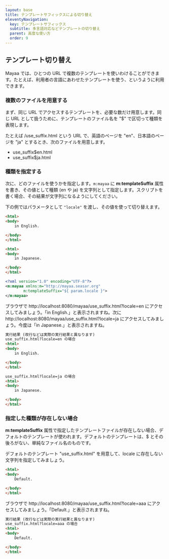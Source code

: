 ```yaml
---
layout: base
title: テンプレートサフィックスによる切り替え
eleventyNavigation:
  key: テンプレートサフィックス
  subtitle: 多言語対応などテンプレートの切り替え
  parent: 高度な使い方
  order: 9
---
```


## テンプレート切り替え

Mayaa では、ひとつの URL で複数のテンプレートを使いわけることができます。たとえば、利用者の言語にあわせたテンプレートを使う、というように利用できます。

### 複数のファイルを用意する

まず、同じ URL でアクセスするテンプレートを、必要な数だけ用意します。同じ URL として扱うために、テンプレートのファイル名を "$" で区切って種類を表現します。

たとえば /use_suffix.html という URL で、英語のページを "en"、日本語のページを "ja" とするとき、次のファイルを用意します。

* use_suffix$en.html
* use_suffix$ja.html

### 種類を指定する

次に、どのファイルを使うかを指定します。`m:mayaa` に  **m:templateSuffix**  属性を書き、その値として種類 (en や ja) を文字列として指定します。スクリプトを書く場合、その結果が文字列になるようにしてください。

下の例ではパラメータとして `"locale"` を渡し、その値を使って切り替えます。

```html {data-filename=use_suffix$en.html}
<html>
<body>
    in English.

</body>
</html>
```

```html {data-filename=use_suffix$ja.html}
<html>
<body>
    in Japanese.

</body>
</html>
```

```xml {data-filename=use_suffix.mayaa}
<?xml version="1.0" encoding="UTF-8"?>
<m:mayaa xmlns:m="http://mayaa.seasar.org"
        m:templateSuffix="${ param.locale }">
</m:mayaa>
```

ブラウザで http://localhost:8080/mayaa/use_suffix.html?locale=en にアクセスしてみましょう。「in English.」と表示されますね。次に http://localhost:8080/mayaa/use_suffix.html?locale=ja にアクセスしてみましょう。今度は「in Japanese.」と表示されますね。

```html
実行結果 (改行などは実際の実行結果と異なります)
use_suffix.html?locale=en の場合
<html>
<body>
    in English.

</body>
</html>
```
```html
use_suffix.html?locale=ja の場合
<html>
<body>
    in Japanese.

</body>
</html>
```

### 指定した種類が存在しない場合

**m:templateSuffix** 属性で指定したテンプレートファイルが存在しない場合、デフォルトのテンプレートが使われます。デフォルトのテンプレートは、$ とその後ろがない、単純なファイル名のものです。

デフォルトのテンプレート "use_suffix.html" を用意して、locale に存在しない文字列を指定してみましょう。


```html {data-filename=use_suffix.html}
<html>
<body>
    Default.

</body>
</html>
```

ブラウザで http://localhost:8080/mayaa/use_suffix.html?locale=aaa にアクセスしてみましょう。「Default.」と表示されますね。

```html
実行結果 (改行などは実際の実行結果と異なります)
use_suffix.html?locale=aaa の場合
<html>
<body>
    Default.

</body>
</html>
```
